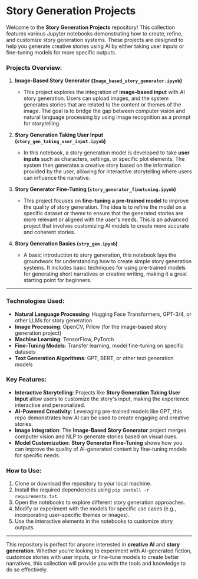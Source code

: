# Story Generation Projects

Welcome to the **Story Generation Projects** repository! This collection features various Jupyter notebooks demonstrating how to create, refine, and customize story generation systems. These projects are designed to help you generate creative stories using AI by either taking user inputs or fine-tuning models for more specific outputs.

### Projects Overview:

1. **Image-Based Story Generator (`Image_based_story_generator.ipynb`)**  
   - This project explores the integration of **image-based input** with AI story generation. Users can upload images, and the system generates stories that are related to the content or themes of the image. The goal is to bridge the gap between computer vision and natural language processing by using image recognition as a prompt for storytelling.

2. **Story Generation Taking User Input (`story_gen_taking_user_input.ipynb`)**  
   - In this notebook, a story generation model is developed to take **user inputs** such as characters, settings, or specific plot elements. The system then generates a creative story based on the information provided by the user, allowing for interactive storytelling where users can influence the narrative.

3. **Story Generator Fine-Tuning (`story_generator_finetuning.ipynb`)**  
   - This project focuses on **fine-tuning a pre-trained model** to improve the quality of story generation. The idea is to refine the model on a specific dataset or theme to ensure that the generated stories are more relevant or aligned with the user's needs. This is an advanced project that involves customizing AI models to create more accurate and coherent stories.

4. **Story Generation Basics (`stry_gen.ipynb`)**  
   - A basic introduction to story generation, this notebook lays the groundwork for understanding how to create simple story generation systems. It includes basic techniques for using pre-trained models for generating short narratives or creative writing, making it a great starting point for beginners.

---

### Technologies Used:
- **Natural Language Processing**: Hugging Face Transformers, GPT-3/4, or other LLMs for story generation
- **Image Processing**: OpenCV, Pillow (for the image-based story generation project)
- **Machine Learning**: TensorFlow, PyTorch
- **Fine-Tuning Models**: Transfer learning, model fine-tuning on specific datasets
- **Text Generation Algorithms**: GPT, BERT, or other text generation models

### Key Features:
- **Interactive Storytelling**: Projects like **Story Generation Taking User Input** allow users to customize the story's input, making the experience interactive and personalized.
- **AI-Powered Creativity**: Leveraging pre-trained models like GPT, this repo demonstrates how AI can be used to create engaging and creative stories.
- **Image Integration**: The **Image-Based Story Generator** project merges computer vision and NLP to generate stories based on visual cues.
- **Model Customization**: **Story Generator Fine-Tuning** shows how you can improve the quality of AI-generated content by fine-tuning models for specific needs.

### How to Use:
1. Clone or download the repository to your local machine.
2. Install the required dependencies using `pip install -r requirements.txt`.
3. Open the notebooks to explore different story generation approaches.
4. Modify or experiment with the models for specific use cases (e.g., incorporating user-specific themes or images).
5. Use the interactive elements in the notebooks to customize story outputs.

---

This repository is perfect for anyone interested in **creative AI** and **story generation**. Whether you're looking to experiment with AI-generated fiction, customize stories with user inputs, or fine-tune models to create better narratives, this collection will provide you with the tools and knowledge to do so effectively.
